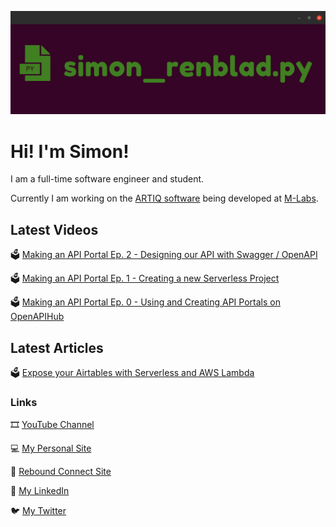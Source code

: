![](banner_large_new.png)

# Hi! I'm Simon!

I am a full-time software engineer and student.

Currently I am working on the [ARTIQ software](https://github.com/m-labs/artiq) being developed at [M-Labs](https://m-labs.hk/).

## Latest Videos



🗳 [Making an API Portal Ep. 2 - Designing our API with Swagger / OpenAPI](https://youtu.be/PJsasr2FZao)

🗳 [Making an API Portal Ep. 1 - Creating a new Serverless Project](https://youtu.be/qPKYQZMqGs0)

🗳 [Making an API Portal Ep. 0 - Using and Creating API Portals on OpenAPIHub](https://youtu.be/dtu5NodvNv4)

## Latest Articles

🗳 [Expose your Airtables with Serverless and AWS Lambda](https://medium.com/@simon.renblad/expose-your-airtables-with-serverless-and-aws-lambda-123dfed1a42e)

### Links

🎞 [YouTube Channel](https://www.youtube.com/channel/UCx4bkeqaZxJXlKqhW96x9mA)

💻 [My Personal Site](https://simonrenblad.github.io/personal-site)

🏅 [Rebound Connect Site](https:/reboundconnect.github.io/site)

💸 [My LinkedIn](https://www.linkedin.com/in/simon-renblad-code)

🐦 [My Twitter](https://twitter.com/simon_renblad)

